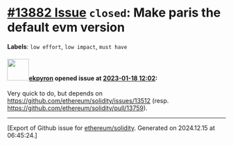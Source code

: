 # [\#13882 Issue](https://github.com/ethereum/solidity/issues/13882) `closed`: Make paris the default evm version
**Labels**: `low effort`, `low impact`, `must have`


#### <img src="https://avatars.githubusercontent.com/u/1347491?v=4" width="50">[ekpyron](https://github.com/ekpyron) opened issue at [2023-01-18 12:02](https://github.com/ethereum/solidity/issues/13882):

Very quick to do, but depends on https://github.com/ethereum/solidity/issues/13512 (resp. https://github.com/ethereum/solidity/pull/13759).





-------------------------------------------------------------------------------



[Export of Github issue for [ethereum/solidity](https://github.com/ethereum/solidity). Generated on 2024.12.15 at 06:45:24.]
